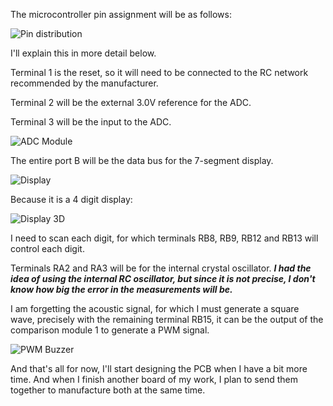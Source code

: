 
The microcontroller pin assignment will be as follows:

![Pin distribution](https://pbs.twimg.com/media/GdLnHN7WcAAYt7K?format=png&name=large)

I'll explain this in more detail below.

Terminal 1 is the reset, so it will need to be connected to the RC network recommended by the manufacturer.

Terminal 2 will be the external 3.0V reference for the ADC.

Terminal 3 will be the input to the ADC.

![ADC Module](https://pbs.twimg.com/media/FvIV_TjXgAEY1Ct?format=jpg&name=medium)

The entire port B will be the data bus for the 7-segment display.

![Display](https://pbs.twimg.com/media/FvIWSuPXsAQechn?format=png&name=small)

Because it is a 4 digit display:

![Display 3D](https://content.instructables.com/FZI/CZGZ/IBTF5EDQ/FZICZGZIBTF5EDQ.png?auto=webp)

I need to scan each digit, for which terminals RB8, RB9, RB12 and RB13 will control each digit.

Terminals RA2 and RA3 will be for the internal crystal oscillator. _**I had the idea of ​​using the internal RC oscillator, but since it is not precise, I don't know how big the error in the measurements will be.**_

I am forgetting the acoustic signal, for which I must generate a square wave, precisely with the remaining terminal RB15, it can be the output of the comparison module 1 to generate a PWM signal.

![PWM Buzzer](https://pbs.twimg.com/media/FvIbugZWcAU5ilr?format=jpg&name=medium)

And that's all for now, I'll start designing the PCB when I have a bit more time. And when I finish another board of my work, I plan to send them together to manufacture both at the same time.
